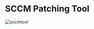 # SCCM Patching Tool

![sccmtool](https://user-images.githubusercontent.com/20613957/130331891-8fc40a5d-201e-4b2b-bb54-c8820111e255.png)
